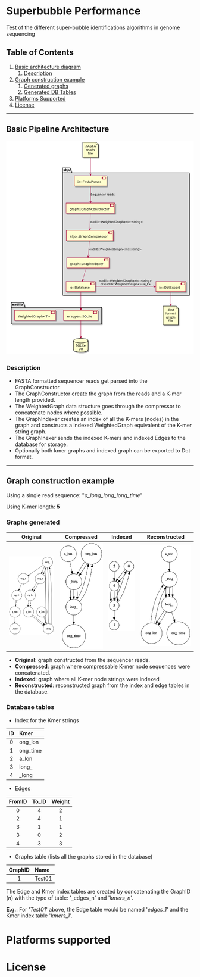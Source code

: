 # Superbubble Performance 

Test of the different super-bubble identifications algorithms in 
genome sequencing

## Table of Contents
1. [Basic architecture diagram](#basic-architecture-diagram)
    1. [Description](#arch-description)
2. [Graph construction example](#graph-construction-example)
    1. [Generated graphs](#generated-graphs)
    2. [Generated DB Tables](#generated-tables)
5. [Platforms Supported](#platforms-supported)
6. [License](#license)


---
## Basic Pipeline Architecture <a name="basic-architecture-diagram"></a>

![Basic architecture diagram](docs/resources/uml/basic_pipeline.png "Basic overview")

### Description <a name="arch-description"></a>

- FASTA formatted sequencer reads get parsed into the GraphConstructor.
- The GraphConstructor create the graph from the reads and a K-mer length provided.
- The WeightedGraph data structure goes through the compressor to concatenate nodes
  where possible.
- The GraphIndexer creates an index of all the K-mers (nodes) in the graph and
  constructs a indexed WeightedGraph equivalent of the K-mer string graph.
- The GraphInexer sends the indexed K-mers and indexed Edges to the database for storage.
- Optionally both kmer graphs and indexed graph can be exported to Dot format.


---
## Graph construction example <a name="graph-construction-example"></a>

Using a single read sequence: "_a_long_long_long_time_"

Using K-mer length: __5__

### Graphs generated <a name="generated-graphs"></a>

| Original | Compressed | Indexed | Reconstructed |
|:---:|:---:|:---:|:---:|
| ![Original graph](docs/resources/img/stage1.png "") |![Compressed graph](docs/resources/img/stage2.png "") |![Indexed graph](docs/resources/img/stage3.png "") |![Reconstructed](docs/resources/img/stage4.png "") 

- __Original__: graph constructed from the sequencer reads.
- __Compressed__: graph where compressable K-mer node sequences were concatenated.
- __Indexed__: graph where all K-mer node strings were indexed
- __Reconstructed__: reconstructed graph from the index and edge tables in the database.

### Database tables <a name="generated-tables"></a>

- Index for the Kmer strings

| ID  | Kmer     |
|:---:|:---------|
|  0  | ong_lon  |
|  1  | ong_time |
|  2  | a_lon    |
|  3  | long_    |
|  4  | _long    |

- Edges

| FromID | To_ID | Weight |
|:------:|:-----:|:------:|
|    0   |   4   |    2   |
|    2   |   4   |    1   |
|    3   |   1   |    1   |
|    3   |   0   |    2   |
|    4   |   3   |    3   |

- Graphs table (lists all the graphs stored in the database)

| GraphID |  Name  |
|:-------:|:-------|
|    1    | Test01 |

The Edge and Kmer index tables are created by concatenating
the GraphID (_n_) with the type of table: '_edges_n' and '_kmers_n_'.

__E.g.__: For '_Test01_' above, the Edge table would be named '_edges_1_'
and the Kmer index table '_kmers_1_'.



# Platforms supported #
# License #